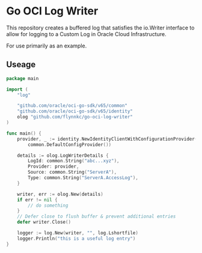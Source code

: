# Go OCI Log Writer

This repository creates a buffered log that satisfies the io.Writer interface to allow for logging to a Custom Log in Oracle Cloud Infrastructure.

For use primarily as an example.

## Useage

```go
package main

import (
    "log"

    "github.com/oracle/oci-go-sdk/v65/common"
    "github.com/oracle/oci-go-sdk/v65/identity"
    olog "github.com/flynnkc/go-oci-log-writer"
)

func main() {
    provider, _ := identity.NewIdentityClientWithConfigurationProvider(
        common.DefaultConfigProvider())

    details := olog.LogWriterDetails {
        LogId: common.String("abc...xyz"),
        Provider: provider,
        Source: common.String("ServerA"),
        Type: common.String("ServerA.AccessLog"),
    }

    writer, err := olog.New(details)
    if err != nil {
        // do something
    }
    // Defer close to flush buffer & prevent additional entries
    defer writer.Close()

    logger := log.New(writer, "", log.Lshortfile)
    logger.Println("this is a useful log entry")
}
```
